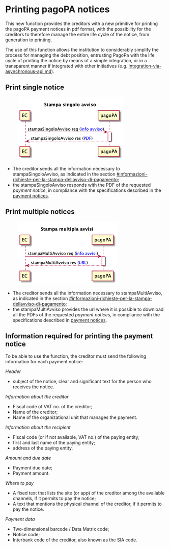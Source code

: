 # Printing pagoPA notices

This new function provides the creditors with a new primitive for printing the pagoPA payment notices in pdf format, with the possibility for the creditors to therefore manage the entire life cycle of the notice, from generation to printing. 

 The use of this function allows the institution to considerably simplify the process for managing the debt position, entrusting PagoPa with the life cycle of printing the notice by means of a simple integration, or in a transparent manner if integrated with other initiatives (e.g. [integration-via-asynchronous-api.md](integration-methods/integration-via-asynchronous-api.md "mention")).

## **Print single notice**

<figure><img src="../.gitbook/assets/monoAvviso.png" alt=""><figcaption></figcaption></figure>

* The creditor sends all the information necessary to stampaSingoloAvviso, as indicated in the section [#informazioni-richieste-per-la-stampa-dellavviso-di-pagamento](printing-pagoPA-notices.md#informazioni-richieste-per-la-stampa-dellavviso-di-pagamento "mention");
* the stampaSingoloAvviso responds with the PDF of the requested _payment notice_, in compliance with the specifications described in the [payment notices](https://docs.pagopa.it/avviso-pagamento).

## **Print multiple notices**

<figure><img src="../.gitbook/assets/multiAvviso.png" alt=""><figcaption></figcaption></figure>

* The creditor sends all the information necessary to stampaMultiAvviso, as indicated in the section [#informazioni-richieste-per-la-stampa-dellavviso-di-pagamento](printing-pagoPA-notices.md#informazioni-richieste-per-la-stampa-dellavviso-di-pagamento "mention");
* the stampaMultiAvviso provides the url where it is possible to download all the PDFs of the requested _payment notices_, in compliance with the specifications described in [payment notices](https://docs.pagopa.it/avviso-pagamento).

## **Information required for printing the payment notice**

To be able to use the function, the creditor must send the following information for each payment notice:

_Header_

* subject of the notice, clear and significant text for the person who receives the notice.

_Information about the creditor_

* Fiscal code of VAT no. of the creditor;
* Name of the creditor;
* Name of the organizational unit that manages the payment.

_Information about the recipient_

* Fiscal code (or if not available, VAT no.) of the paying entity;
* first and last name of the paying entity;
* address of the paying entity.

_Amount and due date_

* Payment due date;
* Payment amount.

_Where to pay_

* A fixed text that lists the site (or app) of the creditor among the available channels, if it permits to pay the notice;
* A text that mentions the physical channel of the creditor, if it permits to pay the notice.

_Payment data_

* Two-dimensional barcode / Data Matrix code;
* Notice code;
* Interbank code of the creditor, also known as the SIA code.